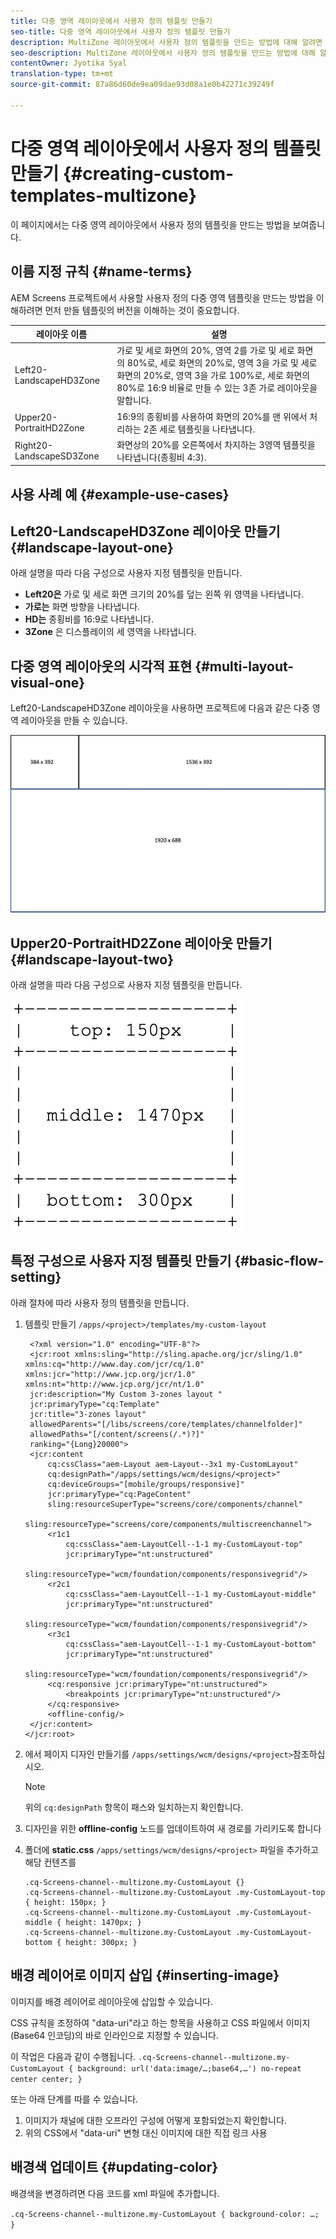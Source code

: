 ```yaml
---
title: 다중 영역 레이아웃에서 사용자 정의 템플릿 만들기
seo-title: 다중 영역 레이아웃에서 사용자 정의 템플릿 만들기
description: MultiZone 레이아웃에서 사용자 정의 템플릿을 만드는 방법에 대해 알려면 이 페이지를 따르십시오.
seo-description: MultiZone 레이아웃에서 사용자 정의 템플릿을 만드는 방법에 대해 알려면 이 페이지를 따르십시오.
contentOwner: Jyotika Syal
translation-type: tm+mt
source-git-commit: 87a86d60de9ea09dae93d08a1e0b42271c39249f

---
```



# 다중 영역 레이아웃에서 사용자 정의 템플릿 만들기 {#creating-custom-templates-multizone}

이 페이지에서는 다중 영역 레이아웃에서 사용자 정의 템플릿을 만드는 방법을 보여줍니다.

## 이름 지정 규칙 {#name-terms}

AEM Screens 프로젝트에서 사용할 사용자 정의 다중 영역 템플릿을 만드는 방법을 이해하려면 먼저 만들 템플릿의 버전을 이해하는 것이 중요합니다.

| **레이아웃 이름** | **설명** |
|---|---|
| Left20-LandscapeHD3Zone | 가로 및 세로 화면의 20%, 영역 2를 가로 및 세로 화면의 80%로, 세로 화면의 20%로, 영역 3을 가로 및 세로 화면의 20%로, 영역 3을 가로 100%로, 세로 화면의 80%로 16:9 비율로 만들 수 있는 3존 가로 레이아웃을 말합니다. |
| Upper20-PortraitHD2Zone | 16:9의 종횡비를 사용하여 화면의 20%를 맨 위에서 처리하는 2존 세로 템플릿을 나타냅니다. |
| Right20-LandscapeSD3Zone | 화면상의 20%를 오른쪽에서 차지하는 3영역 템플릿을 나타냅니다(종횡비 4:3). |

## 사용 사례 예 {#example-use-cases}

## Left20-LandscapeHD3Zone 레이아웃 만들기 {#landscape-layout-one}

아래 설명을 따라 다음 구성으로 사용자 지정 템플릿을 만듭니다.

* **Left20은** 가로 및 세로 화면 크기의 20%를 덮는 왼쪽 위 영역을 나타냅니다.
* **가로는** 화면 방향을 나타냅니다.
* **HD는** 종횡비를 16:9로 나타냅니다.
* **3Zone** 은 디스플레이의 세 영역을 나타냅니다.

## 다중 영역 레이아웃의 시각적 표현 {#multi-layout-visual-one}

Left20-LandscapeHD3Zone 레이아웃을 사용하면 프로젝트에 다음과 같은 다중 영역 레이아웃을 만들 수 있습니다.

![이미지](/help/user-guide/assets/custom-multizone/custom-multizone1.png)






## Upper20-PortraitHD2Zone 레이아웃 만들기 {#landscape-layout-two}

아래 설명을 따라 다음 구성으로 사용자 지정 템플릿을 만듭니다.






![이미지](assets/custom-template1.png)


## 특정 구성으로 사용자 지정 템플릿 만들기 {#basic-flow-setting}

아래 절차에 따라 사용자 정의 템플릿을 만듭니다.

1. 템플릿 만들기 `/apps/<project>/templates/my-custom-layout`

   ```shell
    <?xml version="1.0" encoding="UTF-8"?>
    <jcr:root xmlns:sling="http://sling.apache.org/jcr/sling/1.0" xmlns:cq="http://www.day.com/jcr/cq/1.0" xmlns:jcr="http://www.jcp.org/jcr/1.0" xmlns:nt="http://www.jcp.org/jcr/nt/1.0"
    jcr:description="My Custom 3-zones layout "
    jcr:primaryType="cq:Template"
    jcr:title="3-zones layout"
    allowedParents="[/libs/screens/core/templates/channelfolder]"
    allowedPaths="[/content/screens(/.*)?]"
    ranking="{Long}20000">
    <jcr:content
        cq:cssClass="aem-Layout aem-Layout--3x1 my-CustomLayout"
        cq:designPath="/apps/settings/wcm/designs/<project>"
        cq:deviceGroups="[mobile/groups/responsive]"
        jcr:primaryType="cq:PageContent"
        sling:resourceSuperType="screens/core/components/channel"
        sling:resourceType="screens/core/components/multiscreenchannel">
        <r1c1
            cq:cssClass="aem-LayoutCell--1-1 my-CustomLayout-top"
            jcr:primaryType="nt:unstructured"
            sling:resourceType="wcm/foundation/components/responsivegrid"/>
        <r2c1
            cq:cssClass="aem-LayoutCell--1-1 my-CustomLayout-middle"
            jcr:primaryType="nt:unstructured"
            sling:resourceType="wcm/foundation/components/responsivegrid"/>
        <r3c1
            cq:cssClass="aem-LayoutCell--1-1 my-CustomLayout-bottom"
            jcr:primaryType="nt:unstructured"
            sling:resourceType="wcm/foundation/components/responsivegrid"/>
        <cq:responsive jcr:primaryType="nt:unstructured">
            <breakpoints jcr:primaryType="nt:unstructured"/>
        </cq:responsive>
        <offline-config/>
    </jcr:content>
   </jcr:root>
   ```

1. 에서 페이지 디자인 만들기를 `/apps/settings/wcm/designs/<project>`참조하십시오.

   >[!NOTE]
   >
   >위의 `cq:designPath` 항목이 패스와 일치하는지 확인합니다.

1. 디자인을 위한 **offline-config** 노드를 업데이트하여 새 경로를 가리키도록 합니다

1. 폴더에 **static.css** `/apps/settings/wcm/designs/<project>` 파일을 추가하고 해당 컨텐츠를

   ```shell
   .cq-Screens-channel--multizone.my-CustomLayout {}
   .cq-Screens-channel--multizone.my-CustomLayout .my-CustomLayout-top { height: 150px; }
   .cq-Screens-channel--multizone.my-CustomLayout .my-CustomLayout-middle { height: 1470px; }
   .cq-Screens-channel--multizone.my-CustomLayout .my-CustomLayout-bottom { height: 300px; }
   ```

## 배경 레이어로 이미지 삽입 {#inserting-image}

이미지를 배경 레이어로 레이아웃에 삽입할 수 있습니다.

CSS 규칙을 조정하여 &quot;data-uri&quot;라고 하는 항목을 사용하고 CSS 파일에서 이미지(Base64 인코딩)의 바로 인라인으로 지정할 수 있습니다.

이 작업은 다음과 같이 수행됩니다.
`.cq-Screens-channel--multizone.my-CustomLayout { background: url('data:image/…;base64,…') no-repeat center center; }`

또는 아래 단계를 따를 수 있습니다.

1. 이미지가 채널에 대한 오프라인 구성에 어떻게 포함되었는지 확인합니다.
1. 위의 CSS에서 &quot;data-uri&quot; 변형 대신 이미지에 대한 직접 링크 사용


## 배경색 업데이트 {#updating-color}

배경색을 변경하려면 다음 코드를 xml 파일에 추가합니다.

`.cq-Screens-channel--multizone.my-CustomLayout { background-color: …; }`



